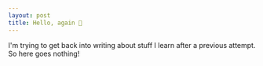 ```yaml
---
layout: post
title: Hello, again 🚀
---
```


I'm trying to get back into writing about stuff I learn after a
previous attempt. So here goes nothing!
